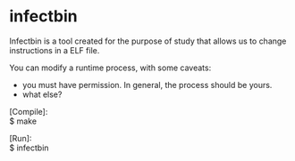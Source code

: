 infectbin
=========

Infectbin is a tool created for the purpose of study that allows us to change instructions in a ELF file.

You can modify a runtime process, with some caveats:  
- you must have permission. In general, the process should be yours.
- what else?

[Compile]:  
$ make

[Run]:  
$ infectbin <file> <script>	To patch a ELF file
$ infectbin -p <pid> <script>	To patch a  runtime process

Script is a file in the following format:

<offset_in_hex>
# assembly code

<other_offset>
# more assembly code


- Mandatory the use of '< >'.
- The code will be compiled using the GNU assembler (AS) - for this reason you can only use AT&T syntax.
- The opcodes are inserted in the specified offsets.
- Support x86 and x86_64 [require test]

Questions, bugs and suggestions: jg.victorino1 [at] gmail
